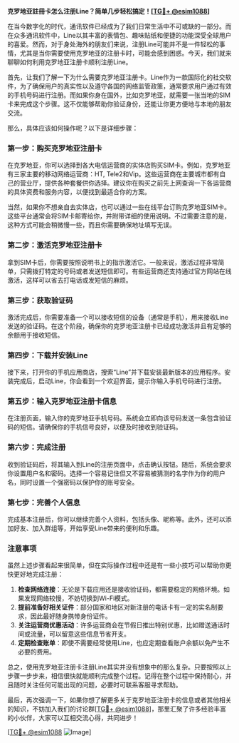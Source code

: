 **克罗地亚註冊卡怎么注册Line？简单几步轻松搞定！[[TG💪+ @esim1088](https://t.me/s/esim1088)]**

在当今数字化的时代，通讯软件已经成为了我们日常生活中不可或缺的一部分。而在众多通讯软件中，Line以其丰富的表情包、趣味贴纸和便捷的功能深受全球用户的喜爱。然而，对于身处海外的朋友们来说，注册Line可能并不是一件轻松的事情，尤其是当你需要使用克罗地亚的注册卡时，可能会感到困惑。今天，我们就来聊聊如何利用克罗地亚注册卡顺利注册Line。

首先，让我们了解一下为什么需要克罗地亚注册卡。Line作为一款国际化的社交软件，为了确保用户的真实性以及遵守各国的网络监管政策，通常要求用户通过有效的手机号码进行注册。而如果你身在国外，比如克罗地亚，就需要一张当地的SIM卡来完成这个步骤。这不仅能够帮助你验证身份，还能让你更方便地与本地的朋友交流。

那么，具体应该如何操作呢？以下是详细步骤：

### **第一步：购买克罗地亚注册卡**
在克罗地亚，你可以选择到各大电信运营商的实体店购买SIM卡。例如，克罗地亚有三家主要的移动网络运营商：HT, Tele2和Vip。这些运营商在主要城市都有自己的营业厅，提供各种套餐供你选择。建议你在购买之前先上网查询一下各运营商的具体资费和服务内容，以便找到最适合你的方案。

当然，如果你不想亲自去实体店，也可以通过一些在线平台订购克罗地亚SIM卡。这些平台通常会将SIM卡邮寄给你，并附带详细的使用说明。不过需要注意的是，这种方式可能会稍微慢一些，而且你需要确保地址填写无误。

### **第二步：激活克罗地亚注册卡**
拿到SIM卡后，你需要按照说明书上的指示激活它。一般来说，激活过程非常简单，只需拨打特定的号码或者发送短信即可。有些运营商还支持通过官方网站在线激活，这样可以省去打电话或发短信的麻烦。

### **第三步：获取验证码**
激活完成后，你需要准备一个可以接收短信的设备（通常是手机），用来接收Line发送的验证码。在这个阶段，确保你的克罗地亚注册卡已经成功激活并且有足够的余额用于接收短信。

### **第四步：下载并安装Line**
接下来，打开你的手机应用商店，搜索“Line”并下载安装最新版本的应用程序。安装完成后，启动Line，你会看到一个欢迎界面，提示你输入手机号码进行注册。

### **第五步：输入克罗地亚注册卡信息**
在注册页面，输入你的克罗地亚手机号码。系统会立即向该号码发送一条包含验证码的短信。请确保你的手机信号良好，以便及时接收到验证码。

### **第六步：完成注册**
收到验证码后，将其输入到Line的注册页面中，点击确认按钮。随后，系统会要求你设置用户名和密码。选择一个容易记住但又不容易被猜测的名字作为你的用户名，同时设置一个强密码以保护你的账号安全。

### **第七步：完善个人信息**
完成基本注册后，你可以继续完善个人资料，包括头像、昵称等。此外，还可以添加好友、加入群组等，开始享受Line带来的便利和乐趣。

### **注意事项**
虽然上述步骤看起来很简单，但在实际操作过程中还是有一些小技巧可以帮助你更快更好地完成注册：

1. **检查网络连接**：无论是下载应用还是接收验证码，都需要稳定的网络环境。如果发现网络较慢，不妨切换到Wi-Fi模式。
2. **提前准备好相关证件**：部分国家和地区对新注册的电话卡有一定的实名制要求，因此最好随身携带身份证件。
3. **关注运营商优惠活动**：许多运营商会在节假日推出特别优惠，比如赠送通话时间或流量，可以留意这些信息节省开支。
4. **定期检查账单**：即使不需要经常使用Line，也应定期查看账户余额以免产生不必要的费用。

总之，使用克罗地亚注册卡注册Line其实并没有想象中的那么复杂。只要按照以上步骤一步步来，相信很快就能顺利完成整个过程。记得在整个过程中保持耐心，并且随时关注任何可能出现的问题，必要时可联系客服寻求帮助。

最后，再次强调一下，如果你想了解更多关于克罗地亚注册卡的信息或者其他相关的知识，不妨加入我们的讨论群[[TG💪+ @esim1088](https://t.me/s/esim1088)]，那里汇聚了许多经验丰富的小伙伴，大家可以互相交流心得，共同进步！

[[TG💪+ @esim1088](https://t.me/s/esim1088) ![Image](https://i.postimg.cc/4NQfJmqS/Snipaste-2025-05-13-00-14-12.png)]
